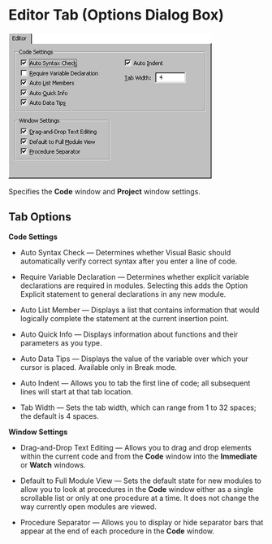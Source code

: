 
# Editor Tab (Options Dialog Box)


![](images/formatop_ZA01201609.gif)



Specifies the  **Code** window and **Project** window settings.

## Tab Options

 **Code Settings**




- Auto Syntax Check — Determines whether Visual Basic should automatically verify correct syntax after you enter a line of code.
    
- Require Variable Declaration — Determines whether explicit variable declarations are required in modules. Selecting this adds the Option Explicit statement to general declarations in any new module.
    
- Auto List Member — Displays a list that contains information that would logically complete the statement at the current insertion point.
    
- Auto Quick Info — Displays information about functions and their parameters as you type.
    
- Auto Data Tips — Displays the value of the variable over which your cursor is placed. Available only in Break mode.
    
- Auto Indent — Allows you to tab the first line of code; all subsequent lines will start at that tab location.
    
- Tab Width — Sets the tab width, which can range from 1 to 32 spaces; the default is 4 spaces.
    


 **Window Settings**




- Drag-and-Drop Text Editing — Allows you to drag and drop elements within the current code and from the  **Code** window into the **Immediate** or **Watch** windows.
    
- Default to Full Module View — Sets the default state for new modules to allow you to look at procedures in the  **Code** window either as a single scrollable list or only at one procedure at a time. It does not change the way currently open modules are viewed.
    
- Procedure Separator — Allows you to display or hide separator bars that appear at the end of each procedure in the  **Code** window.
    


